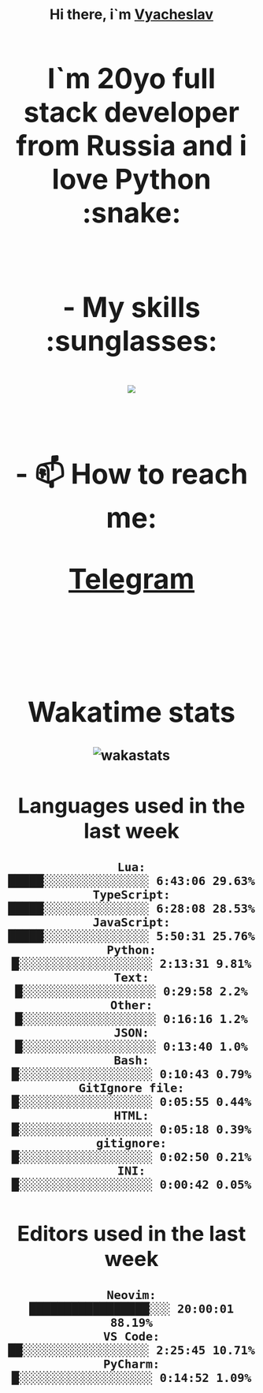 <h1 align='center'>Hi there, i`m <a href='https://t.me/syavabrazzzers'>Vyacheslav<a/> <h1/>

<p>I`m 20yo full stack developer from Russia and i love Python :snake: <p/>

<br>
- My skills :sunglasses:
<p align="center">
    <img src="https://skillicons.dev/icons?i=git,docker,linux,postgres,mysql,python,django,fastapi,javascript,typescript,react,next,tailwind" />
<p/>

<br>
- 📫 How to reach me: 
<p>
<a href='https://t.me/syavabrazzzers'>Telegram<a/>
<p/>
<br>

<h1 align='center'>Wakatime stats</h1>

<img alt="wakastats" src="https://waka-widget.up.railway.app/language?langs=all&user=TaiLo&randomGradient=true&bgLineColor=696969&maxLangs=5&theme=dark" />
    
<!--START_SECTION:waka-->
## Languages used in the last week
```text
Lua:                  █████░░░░░░░░░░░░░░░ 6:43:06 29.63%
TypeScript:           █████░░░░░░░░░░░░░░░ 6:28:08 28.53%
JavaScript:           █████░░░░░░░░░░░░░░░ 5:50:31 25.76%
Python:               █░░░░░░░░░░░░░░░░░░░ 2:13:31 9.81%
Text:                 █░░░░░░░░░░░░░░░░░░░ 0:29:58 2.2%
Other:                █░░░░░░░░░░░░░░░░░░░ 0:16:16 1.2%
JSON:                 █░░░░░░░░░░░░░░░░░░░ 0:13:40 1.0%
Bash:                 █░░░░░░░░░░░░░░░░░░░ 0:10:43 0.79%
GitIgnore file:       █░░░░░░░░░░░░░░░░░░░ 0:05:55 0.44%
HTML:                 █░░░░░░░░░░░░░░░░░░░ 0:05:18 0.39%
gitignore:            █░░░░░░░░░░░░░░░░░░░ 0:02:50 0.21%
INI:                  █░░░░░░░░░░░░░░░░░░░ 0:00:42 0.05%
```
## Editors used in the last week
```text
Neovim:               █████████████████░░░ 20:00:01 88.19%
VS Code:              ██░░░░░░░░░░░░░░░░░░ 2:25:45 10.71%
PyCharm:              █░░░░░░░░░░░░░░░░░░░ 0:14:52 1.09%
```

<!--END_SECTION:waka-->


